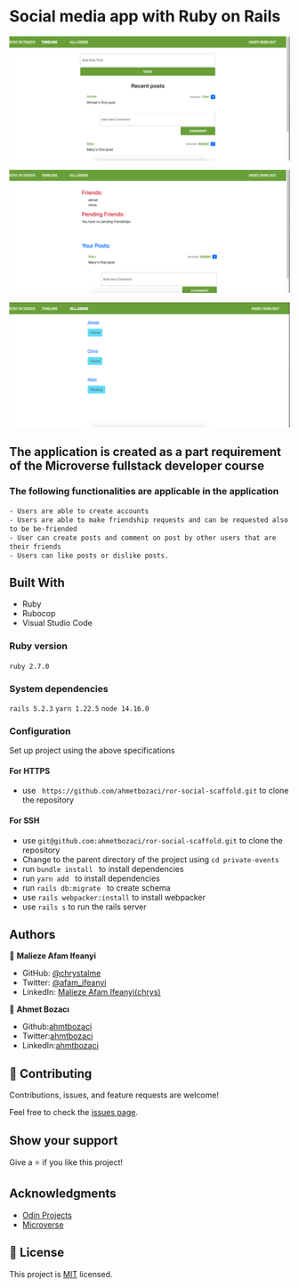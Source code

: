 # Social media app with Ruby on Rails

![screenshot](./app/assets/images/Screenshot-1.png)

![screenshot](./app/assets/images/Screenshot-2.png)

![screenshot](./app/assets/images/Screenshot-3.png)

## The application is created as a part requirement of the Microverse fullstack developer course

### The following functionalities are applicable in the application

    - Users are able to create accounts
    - Users are able to make friendship requests and can be requested also to be be-friended
    - User can create posts and comment on post by other users that are their friends
    - Users can like posts or dislike posts.

## Built With

- Ruby
- Rubocop
- Visual Studio Code

### Ruby version

`ruby 2.7.0`

### System dependencies

`rails 5.2.3`
`yarn 1.22.5`
`node 14.16.0`

### Configuration

Set up project using the above specifications

#### For HTTPS

- use ` https://github.com/ahmetbozaci/ror-social-scaffold.git` to clone the repository

#### For SSH

- use `git@github.com:ahmetbozaci/ror-social-scaffold.git` to clone the repository
- Change to the parent directory of the project using
  `cd private-events`
- run `bundle install ` to install dependencies
- run `yarn add ` to install dependencies
- run `rails db:migrate ` to create schema
- use `rails webpacker:install` to install webpacker
- use `rails s` to run the rails server

## Authors

👤 **Malieze Afam Ifeanyi**

- GitHub: [@chrystalme](https://github.com/chrystalme)
- Twitter: [@afam_ifeanyi](https://twitter.com/afam_ifeanyi)
- LinkedIn: [Malieze Afam Ifeanyi(chrys)](https://linkedin.com/in/afam-chrys)

👤 **Ahmet Bozacı**

- Github:[ahmtbozaci](https://github.com/ahmetbozaci)
- Twitter:[ahmtbozaci](https://twitter.com/ahmtbozaci)
- LinkedIn:[ahmtbozaci](https://www.linkedin.com/in/ahmetbozaci/)

## 🤝 Contributing

Contributions, issues, and feature requests are welcome!

Feel free to check the [issues page](https://github.com/ahmetbozaci/ror-social-scaffold/issues).

## Show your support

Give a ⭐️ if you like this project!

## Acknowledgments

- [Odin Projects](https://www.theodinproject.com/courses/ruby-on-rails/)
- [Microverse](https://microverse.com)

## 📝 License

This project is [MIT](https://mit-license.org/) licensed.

